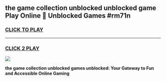 
## the game collection unblocked unblocked game Play Online 👋 Unblocked Games #rm71n
<h3>
<a href="https://premium.freeplayer.one?title=the_game_collection_unblocked&ref=21F">CLICK TO PLAY</a></h3>
<hr>

<h3>
<a href="https://premium.freeplayer.one?title=the_game_collection_unblocked&ref=21F">CLICK 2 PLAY</a>
  
</h3>

<a href="https://premium.freeplayer.one?title=the_game_collection_unblocked&ref=21F/"><img src="https://clearcache.store/games.png"></a>


**the game collection unblocked games unblocked: Your Gateway to Fun and Accessible Online Gaming**
